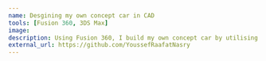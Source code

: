 ```yaml
---
name: Desgining my own concept car in CAD
tools: [Fusion 360, 3DS Max]
image:
description: Using Fusion 360, I build my own concept car by utilising and manipulating form bodies into the shapes that I desire.
external_url: https://github.com/YoussefRaafatNasry
---
```

